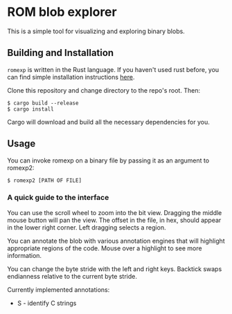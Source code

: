# ROM blob explorer

This is a simple tool for visualizing and exploring binary blobs.

## Building and Installation

`romexp` is written in the Rust language. If you haven't used rust before, you can find simple installation instructions [here](https://www.rust-lang.org/en-US/install.html).

Clone this repository and change directory to the repo's root. Then:
```
$ cargo build --release
$ cargo install
```

Cargo will download and build all the necessary dependencies for you.

## Usage

You can invoke romexp on a binary file by passing it as an argument to romexp2:
```
$ romexp2 [PATH OF FILE]
```

### A quick guide to the interface

You can use the scroll wheel to zoom into the bit view. Dragging the middle mouse button will
pan the view. The offset in the file, in hex, should appear in the lower right corner. Left 
dragging selects a region.

You can annotate the blob with various annotation engines that will highlight appropriate regions
of the code. Mouse over a highlight to see more information.

You can change the byte stride with the left and right keys. Backtick swaps endianness relative to the current byte stride.

Currently implemented annotations:
* S - identify C strings

